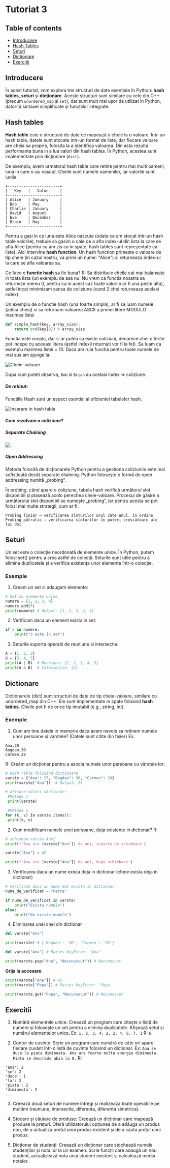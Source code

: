 # Tutoriat 3

## Table of contents
- [Introducere](#introducere)
- [Hash Tables](#hash-tables)
- [Seturi](#seturi)
- [Dicționare](#dictionare)
- [Exerciții](#exerciții)

## Introducere
În acest tutoriat, vom explora trei structuri de date esențiale în Python: **hash tables**, **seturi** și **dicționare**. Aceste structuri sunt similare cu cele din C++ (precum `unordered_map` și `set`), dar sunt mult mai ușor de utilizat în Python, datorită sintaxei simplificate și funcțiilor integrate.

## Hash tables
**Hash table** este o structură de date ce mapează o cheie la o valoare. Intr-un hash table, datele sunt stocate intr-un format de liste, dar fiecare valoare are cheia sa proprie, folosita la a identifica valoarea. Din asta rezulta performanta buna in a lua valori din hash tables.
În Python, acestea sunt implementate prin dicționare (`dict`).

De exemplu, avem urmatorul hash table care retine pentru mai multi oameni, luna in care s-au nascut. Cheile sunt numele oamenilor, iar valorile sunt lunile.
```
+-----------------------+
|   Key   |   Value     |
+-----------------------+
| Alice   | January     |
| Bob     | May         |
| Charlie | January     |
| David   | August      |
| Eve     | December    |
| Brain   | May         |
+-----------------------+
```

Pentru a gasi in ce luna este Alice nascuta (odata ce am stocat intr-un hash table valorile), trebuie sa gasim o cale de a afla index-ul din lista la care se afla Alice (pentru ca am zis ca in spate, hash tables sunt reprezentate ca liste). Aici intervine **hash function**. Un hash function primeste o valoare de tip cheie (in cazul nostru, va primi un nume: "Alice") si returneaza index-ul la care se afla valoarea sa.

Ce face o **functie hash** sa fie buna?
R: Sa distribuie cheile cat mai balansate in toata lista (un exemplu de asa nu: Nu vrem ca functia noastra sa returneze mereu 0, pentru ca in acest caz toate valorile ar fi una peste alta), astfel incat minimizam sansa de coliziune (cand 2 chei returneaza acelasi index)

Un exemplu de o functie hash (una foarte simpla), ar fi sa luam numele (adica cheia) si sa returnam valoarea ASCII a primei litere MODULO marimea listei

```python
def simple_hash(key, array_size):
    return ord(key[0]) % array_size
```

Functia este simpla, dar s-ar putea sa existe coliziuni, deoarece chei diferite pot incepe cu aceeasi litera (astfel indexii returnati vor fi la fel). Sa luam ca exemplu marimea listei = 10. Daca am rula functia pentru toate numele de mai sus am ajunge la:

![Cheie-valoare](assets/hash-tables-in-python-2.png)

Dupa cum puteti observa, `Bob` si `Brian` au acelasi index => coliziune.

##### De retinut: 
Functiile Hash sunt un aspect esential al eficientei tabelelor hash.

![Inserare in hash table](assets/hash-tables-in-python-3.png)

#### Cum rezolvam o coliziune?

##### Separate Chaining
![](assets/hash-tables-in-python-4.png)

##### Open Addressing
Metoda folosită de dicționarele Python pentru a gestiona coliziunile este mai sofisticată decât separate chaining. Python folosește o formă de open addressing numită „probing”.

În probing, când apare o coliziune, tabela hash verifică următorul slot disponibil și plasează acolo perechea cheie-valoare. Procesul de găsire a următorului slot disponibil se numește „probing”, iar pentru acesta se pot folosi mai multe strategii, cum ar fi:

    Probing liniar – verificarea sloturilor unul câte unul, în ordine
    Probing pătratic – verificarea sloturilor în puteri crescătoare ale lui doi

## Seturi
Un set este o colecție neordonată de elemente unice. În Python, putem folosi set() pentru a crea astfel de colecții. Seturile sunt utile pentru a elimina duplicatele și a verifica existența unor elemente într-o colecție.

### Exemple

1. Cream un set si adaugam elemente:
```python
# Set cu elemente unice
numere = {1, 2, 3, 4}
numere.add(5)
print(numere) # Output: {1, 2, 3, 4, 5}

```

2. Verificam daca un element exista in set:
```python
if 3 in numere:
    print("3 este în set")
```

3. Seturile suporta operatii de reuniune si intersectie:
```python
A = {1, 2, 3}
B = {3, 4, 5}
print(A | B)  # Reuniune: {1, 2, 3, 4, 5}
print(A & B)  # Intersecție: {3}
```

## Dictionare
Dicționarele (dict) sunt structuri de date de tip cheie-valoare, similare cu unordered_map din C++. Ele sunt implementate in spate folosind **hash tables**. Cheile pot fi de orice tip imutabil (e.g., string, int). 

### Exemple
1. Cum am tine datele in memorie daca avem nevoie sa retinem numele unor persoane si varstele? (Datele sunt citite din fisier)
Ex: 
```
Ana,20
Bogdan,30
Carmen,28
``` 
R: Creăm un dicționar pentru a asocia numele unor persoane cu vârstele lor:
   ```python
   # Hash Table folosind dicționare
   varste = {"Ana": 25, "Bogdan": 30, "Carmen": 28}
   print(varste["Ana"])  # Output: 25

   # afisare valori dictionar:
    #Metoda 1
    print(varste)

    #Metoda 2
   for (k, v) in varste.items():
    print(k, v)
   ```

2. Cum modificam numele unei persoane, deja existente in dictionar?
R:
```python
# schimbam varsta Anei
print(f'Ana are {varste["Ana"]} de ani, inainte de schimbare')

varste["Ana"] = 42

print(f'Ana are {varste["Ana"]} de ani, dupa schimbare')
```

3. Verificarea daca un nume exista deja in dictionar (cheie exista deja in dictionar)
```python
# verificam daca un nume dat exista in dictionar
nume_de_verificat = "Petre"

if nume_de_verificat in varste:
    print("Exista numele")
else:
    print("Nu exista numele")
```

4. Eliminarea unei chei din dictionar
```python
del varste["Ana"]

print(varste) # {'Bogdan': '30', 'Carmen': '28'}

del varste["Ana"] # Raises KeyError: "Ana"

print(varste.pop("Ana", "Necunoscut")) # Necunoscut
```

**Grija la accesare**:
```python
print(varste["Ana"]) # 42
print(varste["Popa"]) # Raises KeyError: 'Popa'

print(varste.get("Popa", "Necunsocut")) # Necunoscut
```


## Exercitii

1. Numără elementele unice: Creează un program care citește o listă de numere și folosește un set pentru a elimina duplicatele. Afișează setul și numărul elementelor unice.
Ex: `1, 2, 3, 4, 2, 2, 4, 6, 7, 1`
R: `6`

2. Contor de cuvinte: Scrie un program care numără de câte ori apare fiecare cuvânt într-o listă de cuvinte folosind un dicționar.
Ex: `Ana se duce la piata dimineata. Ana are foarte multa energie dimineata. Piata se deschide abia la 8.`
R: 
```
'ana': 2
'se': 2
'duce': 1
'la': 2
'piata': 2
'dimineata': 2
...
```

3. Creează două seturi de numere întregi și realizeaza toate operatiile pe multimi (reuniune, intersectie, diferenta, diferenta simetrica).

4. Stocare și căutare de produse: Creează un dicționar care mapează produse la prețuri. Oferă utilizatorului opțiunea de a adăuga un produs nou, de a actualiza prețul unui produs existent și de a căuta prețul unui produs.

5. Dicționar de studenți: Creează un dicționar care stochează numele studenților și nota lor la un examen. Scrie funcții care adaugă un nou student, actualizează nota unui student existent și calculează media notelor.